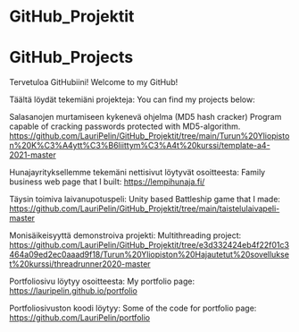 # GitHub_Projektit
# GitHub_Projects

Tervetuloa GitHubiini!
Welcome to my GitHub!

Täältä löydät tekemiäni projekteja:
You can find my projects below:


Salasanojen murtamiseen kykenevä ohjelma (MD5 hash cracker)
Program capable of cracking passwords protected with MD5-algorithm.
https://github.com/LauriPelin/GitHub_Projektit/tree/main/Turun%20Yliopiston%20K%C3%A4ytt%C3%B6liittym%C3%A4t%20kurssi/template-a4-2021-master

Hunajayrityksellemme tekemäni nettisivut löytyvät osoitteesta:
Family business web page that I built:
https://lempihunaja.fi/

Täysin toimiva laivanupotuspeli:
Unity based Battleship game that I made:
https://github.com/LauriPelin/GitHub_Projektit/tree/main/taistelulaivapeli-master

Monisäikeisyyttä demonstroiva projekti:
Multithreading project: https://github.com/LauriPelin/GitHub_Projektit/tree/e3d332424eb4f22f01c3464a09ed2ec0aaad9f18/Turun%20Yliopiston%20Hajautetut%20sovellukset%20kurssi/threadrunner2020-master

Portfoliosivu löytyy osoitteesta:
My portfolio page:
https://lauripelin.github.io/portfolio

Portfoliosivuston koodi löytyy:
Some of the code for portfolio page:
https://github.com/LauriPelin/portfolio

